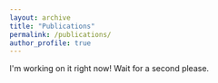 ```yaml
---
layout: archive
title: "Publications"
permalink: /publications/
author_profile: true
---
```


I'm working on it right now! Wait for a second please.

<!-- {% if author.googlescholar %}
  You can also find my articles on <u><a href="{{author.googlescholar}}">my Google Scholar profile</a>.</u>
{% endif %}

{% include base_path %}

{% for post in site.publications reversed %}
  {% include archive-single.html %}
{% endfor %} -->
